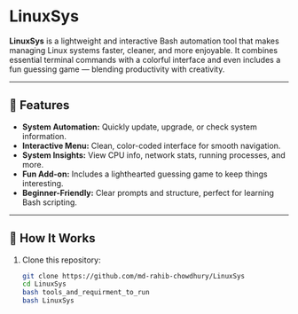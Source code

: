 # LinuxSys

**LinuxSys** is a lightweight and interactive Bash automation tool that makes managing Linux systems faster, cleaner, and more enjoyable. It combines essential terminal commands with a colorful interface and even includes a fun guessing game — blending productivity with creativity.

---

## 🚀 Features

- **System Automation:** Quickly update, upgrade, or check system information.  
- **Interactive Menu:** Clean, color-coded interface for smooth navigation.  
- **System Insights:** View CPU info, network stats, running processes, and more.  
- **Fun Add-on:** Includes a lighthearted guessing game to keep things interesting.  
- **Beginner-Friendly:** Clear prompts and structure, perfect for learning Bash scripting.

---

## 🧠 How It Works

1. Clone this repository:  
   ```bash
   git clone https://github.com/md-rahib-chowdhury/LinuxSys
   cd LinuxSys
   bash tools_and_requirment_to_run
   bash LinuxSys
